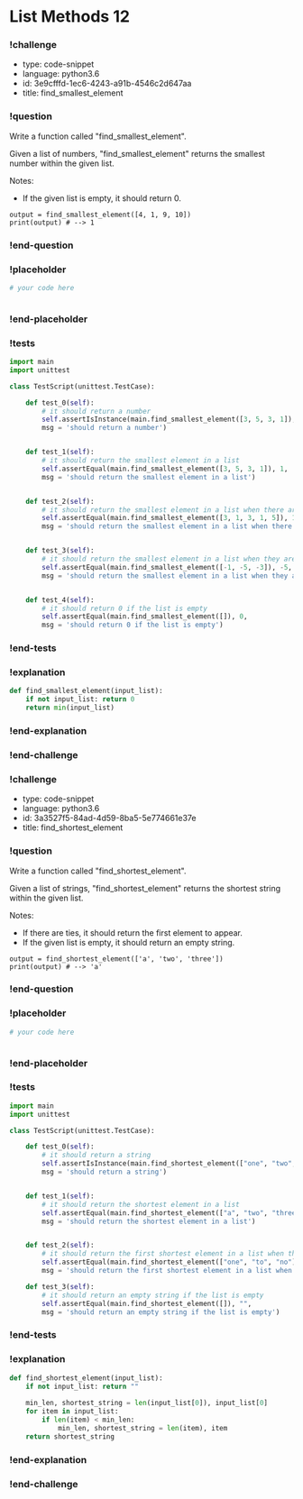 # List Methods 12

### !challenge

* type: code-snippet
* language: python3.6
* id: 3e9cfffd-1ec6-4243-a91b-4546c2d647aa
* title: find_smallest_element

### !question

Write a function called "find_smallest_element".

Given a list of numbers, "find_smallest_element" returns the smallest number within the given list.

Notes:
* If the given list is empty, it should return 0.

```
output = find_smallest_element([4, 1, 9, 10])
print(output) # --> 1
```

### !end-question

### !placeholder

```python
# your code here



```

### !end-placeholder

### !tests

```python
import main
import unittest

class TestScript(unittest.TestCase):

    def test_0(self):
        # it should return a number
        self.assertIsInstance(main.find_smallest_element([3, 5, 3, 1]), (float, int),
        msg = 'should return a number')


    def test_1(self):
        # it should return the smallest element in a list
        self.assertEqual(main.find_smallest_element([3, 5, 3, 1]), 1,
        msg = 'should return the smallest element in a list')


    def test_2(self):
        # it should return the smallest element in a list when there are ties
        self.assertEqual(main.find_smallest_element([3, 1, 3, 1, 5]), 1,
        msg = 'should return the smallest element in a list when there are ties')


    def test_3(self):
        # it should return the smallest element in a list when they are all negative
        self.assertEqual(main.find_smallest_element([-1, -5, -3]), -5,
        msg = 'should return the smallest element in a list when they are all negative')


    def test_4(self):
        # it should return 0 if the list is empty
        self.assertEqual(main.find_smallest_element([]), 0,
        msg = 'should return 0 if the list is empty')

```

### !end-tests

### !explanation
```python
def find_smallest_element(input_list):
    if not input_list: return 0
    return min(input_list)
```
### !end-explanation

### !end-challenge

### !challenge

* type: code-snippet
* language: python3.6
* id: 3a3527f5-84ad-4d59-8ba5-5e774661e37e
* title: find_shortest_element

### !question

Write a function called "find_shortest_element".

Given a list of strings, "find_shortest_element" returns the shortest string within the given list.

Notes:
* If there are ties, it should return the first element to appear.
* If the given list is empty, it should return an empty string.

```
output = find_shortest_element(['a', 'two', 'three'])
print(output) # --> 'a'
```

### !end-question

### !placeholder

```python
# your code here



```

### !end-placeholder

### !tests

```python
import main
import unittest

class TestScript(unittest.TestCase):

    def test_0(self):
        # it should return a string
        self.assertIsInstance(main.find_shortest_element(["one", "two", "three"]), str,
        msg = 'should return a string')


    def test_1(self):
        # it should return the shortest element in a list
        self.assertEqual(main.find_shortest_element(["a", "two", "three"]), "a",
        msg = 'should return the shortest element in a list')


    def test_2(self):
        # it should return the first shortest element in a list when there are ties
        self.assertEqual(main.find_shortest_element(["one", "to", "no"]), "to",
        msg = 'should return the first shortest element in a list when there are ties')

    def test_3(self):
        # it should return an empty string if the list is empty
        self.assertEqual(main.find_shortest_element([]), "",
        msg = 'should return an empty string if the list is empty')

```

### !end-tests

### !explanation
```python
def find_shortest_element(input_list):
    if not input_list: return ""
    
    min_len, shortest_string = len(input_list[0]), input_list[0]
    for item in input_list:
        if len(item) < min_len:
            min_len, shortest_string = len(item), item
    return shortest_string
```
### !end-explanation

### !end-challenge
